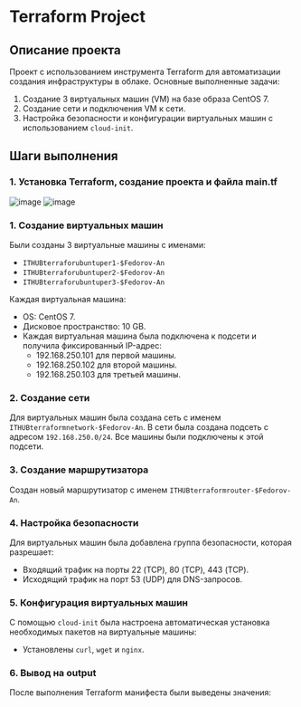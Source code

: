 # Terraform Project
## Описание проекта
Проект с использованием инструмента Terraform для автоматизации создания инфраструктуры в облаке. Основные выполненные задачи:

1. Создание 3 виртуальных машин (VM) на базе образа CentOS 7.
2. Создание сети и подключения VM к сети.
3. Настройка безопасности и конфигурации виртуальных машин с использованием `cloud-init`.

## Шаги выполнения
### 1. Установка Terraform, создание проекта и файла main.tf
![image](https://github.com/user-attachments/assets/123163b5-2a4a-4846-8fe7-c40e6699e6b4)
![image](https://github.com/user-attachments/assets/e6c0edc7-4c5d-4461-bb6f-90224ac34644)

### 1. Создание виртуальных машин
Были созданы 3 виртуальные машины с именами:
- `ITHUBterraforubuntuper1-$Fedorov-An`
- `ITHUBterraforubuntuper2-$Fedorov-An`
- `ITHUBterraforubuntuper3-$Fedorov-An`

Каждая виртуальная машина:
- OS: CentOS 7.
- Дисковое пространство: 10 GB.
- Каждая виртуальная машина была подключена к подсети и получила фиксированный IP-адрес:
  - 192.168.250.101 для первой машины.
  - 192.168.250.102 для второй машины.
  - 192.168.250.103 для третьей машины.

### 2. Создание сети
Для виртуальных машин была создана сеть с именем `ITHUBterraformnetwork-$Fedorov-An`. В сети была создана подсеть с адресом `192.168.250.0/24`. Все машины были подключены к этой подсети.

### 3. Создание маршрутизатора
Создан новый маршрутизатор с именем `ITHUBterraformrouter-$Fedorov-An`.

### 4. Настройка безопасности
Для виртуальных машин была добавлена группа безопасности, которая разрешает:
- Входящий трафик на порты 22 (TCP), 80 (TCP), 443 (TCP).
- Исходящий трафик на порт 53 (UDP) для DNS-запросов.

### 5. Конфигурация виртуальных машин
С помощью `cloud-init` была настроена автоматическая установка необходимых пакетов на виртуальные машины:
- Установлены `curl`, `wget` и `nginx`.

### 6. Вывод на output
После выполнения Terraform манифеста были выведены значения:
